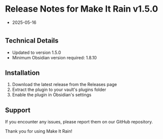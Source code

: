 # Release Notes for Make It Rain v1.5.0

- 2025-05-16

#

## Technical Details

- Updated to version 1.5.0
- Minimum Obsidian version required: 1.8.10

## Installation

1. Download the latest release from the Releases page
2. Extract the plugin to your vault's plugins folder
3. Enable the plugin in Obsidian's settings

## Support

If you encounter any issues, please report them on our GitHub repository.

Thank you for using Make It Rain!
